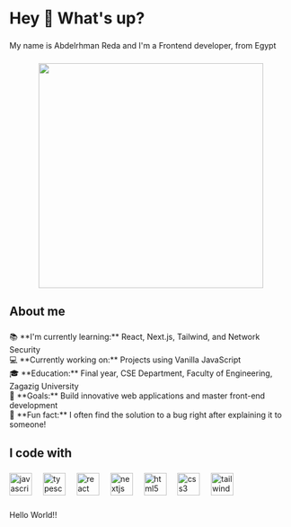<h1 align="left">Hey 👋 What's up?</h1>

###

<p align="left">My name is Abdelrhman Reda and I'm a Frontend developer, from Egypt</p>

###

<div align="center">
  <img height="400" src="[https://imgur.com/a/OoZAWMU](https://github.com/Abdelrhman-Reda-02/Abdelrhman-Reda-02/blob/main/%D8%B5%D9%88%D8%B1%D8%AA%D9%8A.jpg)"  />
</div>

###

<h2 align="left">About me</h2>

###

<p align="left">📚 **I'm currently learning:** React, Next.js, Tailwind, and Network Security  <br>💻 **Currently working on:** Projects using Vanilla JavaScript  <br>🎓 **Education:** Final year, CSE Department, Faculty of Engineering, Zagazig University  <br>🎯 **Goals:** Build innovative web applications and master front-end development  <br>🎲 **Fun fact:** I often find the solution to a bug right after explaining it to someone!</p>

###

<h2 align="left">I code with</h2>

###

<div align="left">
  <img src="https://cdn.jsdelivr.net/gh/devicons/devicon/icons/javascript/javascript-original.svg" height="40" alt="javascript logo"  />
  <img width="12" />
  <img src="https://cdn.jsdelivr.net/gh/devicons/devicon/icons/typescript/typescript-original.svg" height="40" alt="typescript logo"  />
  <img width="12" />
  <img src="https://cdn.jsdelivr.net/gh/devicons/devicon/icons/react/react-original.svg" height="40" alt="react logo"  />
  <img width="12" />
  <img src="https://cdn.jsdelivr.net/gh/devicons/devicon/icons/nextjs/nextjs-original.svg" height="40" alt="nextjs logo"  />
  <img width="12" />
  <img src="https://cdn.jsdelivr.net/gh/devicons/devicon/icons/html5/html5-original.svg" height="40" alt="html5 logo"  />
  <img width="12" />
  <img src="https://cdn.jsdelivr.net/gh/devicons/devicon/icons/css3/css3-original.svg" height="40" alt="css3 logo"  />
  <img width="12" />
  <img src="https://cdn.jsdelivr.net/gh/devicons/devicon/icons/tailwindcss/tailwindcss-original-wordmark.svg" height="40" alt="tailwindcss logo"  />
</div>

###

<p align="left">Hello World!!</p>

###

